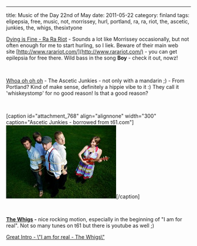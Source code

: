 ---
title: Music of the Day 22nd of May
date: 2011-05-22
category: finland
tags: elipepsia, free, music, not, morrissey, hurl, portland, ra, ra, riot, the, ascetic, junkies, the, whigs, thesixtyone

[Dying is Fine - Ra Ra Riot](http://rarariot.tumblr.com/post/5334715256/hey-uk-europe-we-are-psyched-to-announce-that "on tumblr") - Sounds a lot like Morrissey occasionally, but not often enough for me to start hurling, so I liek. Beware of their main web site [http://www.rarariot.com/](http://www.rarariot.com/) - you can get epilepsia for free there. Wild bass in the song **Boy** - check it out, nowz!

 

[Whoa oh oh oh](http://www.thesixtyone.com/#/s/lYmaLJnYDkF/album/ "on t61") - The Ascetic Junkies - not only with a mandarin ;) - From Portland? Kind of make sense, definitely a hippie vibe to it :) They call it 'whiskeystomp' for no good reason! Is that a good reason?

 

\[caption id="attachment\_768" align="alignnone" width="300" caption="Ascetic Junkies - borrowed from t61.com"\][![Ascetic Junkies](images/whiskeystomp2.jpg "whiskeystomp2")](http://www.guldmyr.com/blog/wp-content/uploads/whiskeystomp2.jpg)\[/caption\]

 

**[The Whigs](http://www.thewhigs.com/news ".com") -** nice rocking motion, especially in the beginning of "I am for real". Not so many tunes on t61 but there is youtube as well ;)

[Great Intro - \\"I am for real - The Whigs\\"](http://www.youtube.com/watch?v=cbA3ZZAASQQ&feature=BFa&list=AVGxdCwVVULXcYmKVeLWnX6Q1I2OqJdOqr&index=2)
